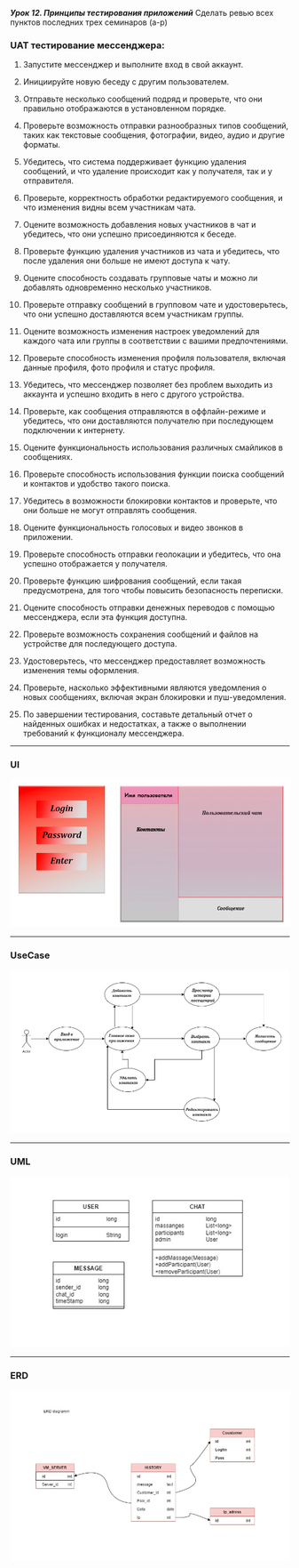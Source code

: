 ___Урок 12. Принципы тестирования приложений___
Сделать ревью всех пунктов последних трех семинаров (a-p)


###  UAT тестирование мессенджера:

1. Запустите мессенджер и выполните вход в свой аккаунт.

2. Инициируйте новую беседу с другим пользователем.

3. Отправьте несколько сообщений подряд и проверьте, что они правильно отображаются в установленном порядке.

4. Проверьте возможность отправки разнообразных типов сообщений, таких как текстовые сообщения, фотографии, видео, аудио и другие форматы.

5. Убедитесь, что система поддерживает функцию удаления сообщений, и что удаление происходит как у получателя, так и у отправителя.

6. Проверьте, корректность обработки редактируемого сообщения, и что изменения видны всем участникам чата.

7. Оцените возможность добавления новых участников в чат и убедитесь, что они успешно присоединяются к беседе.

8. Проверьте функцию удаления участников из чата и убедитесь, что после удаления они больше не имеют доступа к чату.

9. Оцените способность создавать групповые чаты и можно ли добавлять одновременно несколько участников.

10. Проверьте отправку сообщений в групповом чате и удостоверьтесь, что они успешно доставляются всем участникам группы.

11. Оцените возможность изменения настроек уведомлений для каждого чата или группы в соответствии с вашими предпочтениями.

12. Проверьте способность изменения профиля пользователя, включая данные профиля, фото профиля и статус профиля.

13. Убедитесь, что мессенджер позволяет без проблем выходить из аккаунта и успешно входить в него с другого устройства.

14. Проверьте, как сообщения отправляются в оффлайн-режиме и убедитесь, что они доставляются получателю при последующем подключении к интернету.

15. Оцените функциональность использования различных смайликов в сообщениях.

16. Проверьте способность использования функции поиска сообщений и контактов и удобство такого поиска.

17. Убедитесь в возможности блокировки контактов и проверьте, что они больше не могут отправлять сообщения.

18. Оцените функциональность голосовых и видео звонков в приложении.

19. Проверьте способность отправки геолокации и убедитесь, что она успешно отображается у получателя.

20. Проверьте функцию шифрования сообщений, если такая предусмотрена, для того чтобы повысить безопасность переписки.

21. Оцените способность отправки денежных переводов с помощью мессенджера, если эта функция доступна.

22. Проверьте возможность сохранения сообщений и файлов на устройстве для последующего доступа.

23. Удостоверьтесь, что мессенджер предоставляет возможность изменения темы оформления.

24. Проверьте, насколько эффективными являются уведомления о новых сообщениях, включая экран блокировки и пуш-уведомления.

25. По завершении тестирования, составьте детальный отчет о найденных ошибках и недостатках, а также о выполнении требований к функционалу мессенджера.


---
### UI
![UI.jpg](UI.jpg)

---
### UseCase
![USEcase.jpg](USEcase.jpg)

---
### UML
![UML.jpg](UML.jpg)

---
### ERD
![ERD.jpg](ERD.jpg)